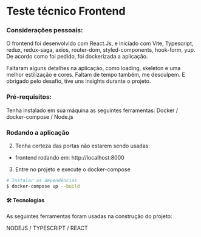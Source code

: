 # Teste técnico Frontend

### Considerações pessoais:

O frontend foi desenvolvido com React.Js, e iniciado com Vite, Typescript, redux, redux-saga, axios, router-dom, styled-components, hook-form, yup. De acordo como foi pedido, foi dockerizada a aplicação.

Faltaram alguns detalhes na aplicação, como loading, skeleton e uma melhor estilização e cores. Faltam de tempo também, me desculpem. E obrigado pelo desafio, tive uns insights durante o projeto.

### Pré-requisitos:

Tenha instalado em sua máquina as seguintes ferramentas:
Docker / docker-compose / Node.js

### Rodando a aplicação

2. Tenha certeza das portas não estarem sendo usadas:
- frontend rodando em: http://localhost:8000

3. Entre no projeto e execute o docker-compose
```bash
# Instalar as dependências
$ docker-compose up --build

```
<h4>🛠 Tecnologias</h4>

As seguintes ferramentas foram usadas na construção do projeto:

NODEJS / TYPESCRIPT / REACT
